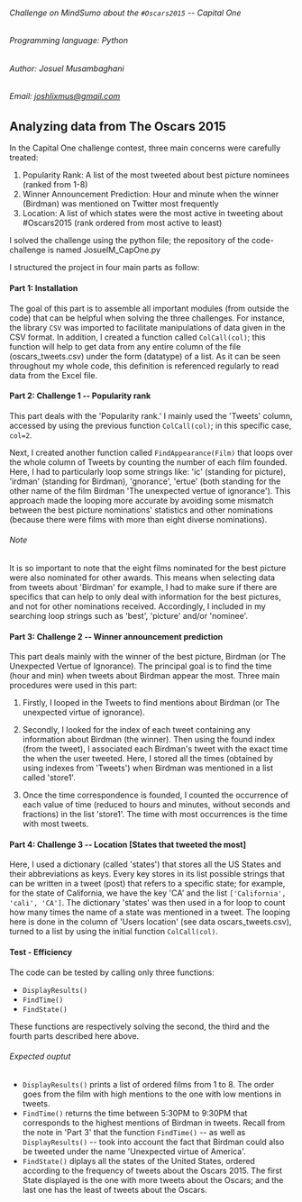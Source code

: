 ###### Challenge on MindSumo about the `#Oscars2015` -- Capital One
###### Programming language: Python
###### Author: Josuel Musambaghani
###### Email: <joshlixmus@gmail.com>

## Analyzing data from The Oscars 2015 

In the Capital One challenge contest, three main concerns were carefully treated:

1. Popularity Rank: A list of the most tweeted about best picture nominees (ranked from 1-8)
2. Winner Announcement Prediction: Hour and minute when the winner (Birdman) was mentioned on Twitter most frequently
3. Location: A list of which states were the most active in tweeting about #Oscars2015 (rank ordered from most active to least)

I solved the challenge using the python file; the repository of the code-challenge is named JosuelM_CapOne.py

I structured the project in four main parts as follow:

#### Part 1: Installation

The goal of this part is to assemble all important modules (from outside the code) that can be helpful when solving the three challenges. For instance, the library `CSV` was imported to facilitate manipulations of data given in the CSV format. In addition, I created a function called `ColCall(col)`; this function will help to get data from any entire column of the file (oscars_tweets.csv) under the form (datatype) of a list. As it can be seen throughout my whole code, this definition is referenced regularly to read data from the Excel file.

#### Part 2: Challenge 1 -- Popularity rank

This part deals with the 'Popularity rank.' I mainly used the 'Tweets' column, accessed by using the previous function `ColCall(col)`; in this specific case, `col=2`.

Next, I created another function called `FindAppearance(Film)` that loops over the whole column of Tweets by counting the number of each film founded. Here, I had to particularly loop some strings like: 'ic' (standing for picture), 'irdman' (standing for Birdman), 'gnorance', 'ertue' (both standing for the other name of the film Birdman 'The unexpected vertue of ignorance'). This approach made the looping more accurate by avoiding some mismatch between the best picture nominations' statistics and other nominations (because there were films with more than eight diverse nominations).

###### Note

It is so important to note that the eight films nominated for the best picture were also nominated for other awards. This means when selecting data from tweets about 'Birdman' for example, I had to make sure if there are specifics that can help to only deal with information for the best pictures, and not for other nominations received. Accordingly, I included in my searching loop strings such as 'best', 'picture' and/or 'nominee'.

#### Part 3: Challenge 2 -- Winner announcement prediction

This part deals mainly with the winner of the best picture, Birdman (or The Unexpected Vertue of Ignorance). The principal goal is to find the time (hour and min) when tweets about Birdman appear the most.
Three main procedures were used in this part:

1. Firstly, I looped in the Tweets to find mentions about Birdman (or The unexpected virtue of ignorance).

2. Secondly, I looked for the index of each tweet containing any information about Birdman (the winner). Then using the found index (from the tweet), I associated each Birdman's tweet with the exact time the when the user tweeted. Here, I stored all the times (obtained by using indexes from 'Tweets') when Birdman was mentioned in a list called 'store1'.

3. Once the time correspondence is founded, I counted the occurrence of each value of time (reduced to hours and minutes, without seconds and fractions) in the list 'store1'. The time with most occurrences is the time with most tweets.

#### Part 4: Challenge 3 -- Location [States that tweeted the most]

Here, I used a dictionary (called 'states') that stores all the US States and their abbreviations as keys. Every key stores in its list possible strings that can be written in a tweet (post) that refers to a specific state; for example, for the state of California, we have the key 'CA' and the list `['California', 'cali', 'CA']`. The dictionary 'states' was then used in a for loop to count how many times the name of a state was mentioned in a tweet. The looping here is done in the column of 'Users location' (see data oscars_tweets.csv), turned to a list by using the initial function `ColCall(col)`. 

#### Test - Efficiency

The code can be tested by calling only three functions: 
- `DisplayResults()`
- `FindTime()`
- `FindState()`

These functions are respectively solving the second, the third and the fourth parts described here above. 

###### Expected ouptut

* `DisplayResults()` prints a list of ordered films from 1 to 8. The order goes from the film with high mentions to the one with low mentions in tweets. 
* `FindTime()` returns the time between 5:30PM to 9:30PM that corresponds to the highest mentions of Birdman in tweets. Recall from the note in 'Part 3' that the function `FindTime()` -- as well as `DisplayResults()` -- took into account the fact that Birdman could also be tweeted under the name 'Unexpected virtue of America'.
* `FindState()` diplays all the states of the United States, ordered according to the frequency of tweets about the Oscars 2015. The first State displayed is the one with more tweets about the Oscars; and the last one has the least of tweets about the Oscars. 

